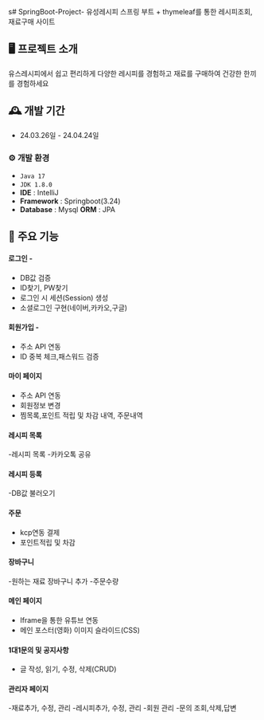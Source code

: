 s# SpringBoot-Project- 유성레시피
스프링 부트 + thymeleaf를 통한
레시피조회, 재료구매 사이트


## 🖥️ 프로젝트 소개
유스레시피에서 쉽고 편리하게
다양한 레시피를 경험하고
재료를 구매하여 건강한 한끼를
경험하세요
<br>

## 🕰️ 개발 기간
* 24.03.26일 - 24.04.24일

### ⚙️ 개발 환경
- `Java 17`
- `JDK 1.8.0`
- **IDE** : IntelliJ
- **Framework** : Springboot(3.24)
- **Database** : Mysql
 **ORM** : JPA

## 📌 주요 기능
#### 로그인 - 
- DB값 검증
- ID찾기, PW찾기
- 로그인 시 세션(Session) 생성
- 소셜로그인 구현(네이버,카카오,구글)
#### 회원가입 - 
- 주소 API 연동
- ID 중복 체크,패스워드 검증

#### 마이 페이지 
- 주소 API 연동
- 회원정보 변경
- 찜목록,포인트 적립 및 차감 내역, 주문내역

#### 레시피 목록
-레시피 목록
-카카오톡 공유

#### 레시피 등록
-DB값 불러오기

#### 주문
- kcp연동 결제
- 포인트적립 및 차감

#### 장바구니
-원하는 재료 장바구니 추가
-주문수량 


#### 메인 페이지 
- Iframe을 통한 유튜브 연동
- 메인 포스터(영화) 이미지 슬라이드(CSS)
  
#### 1대1문의 및 공지사항
- 글 작성, 읽기, 수정, 삭제(CRUD)

#### 관리자 페이지 
-재료추가, 수정, 관리
-레시피추가, 수정, 관리
-회원 관리
-문의 조회,삭제,답변
